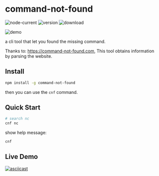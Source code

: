 # command-not-found

![node-current](https://img.shields.io/node/v/command-not-found) ![version](https://img.shields.io/npm/v/command-not-found) ![download](https://img.shields.io/npm/dw/command-not-found)

![demo](https://cdn.jsdelivr.net/gh/riril/i@master/images/1618639620032-1618639620026.png)

a cli tool that let you found the missing command.

Thanks to: <https://command-not-found.com>, This tool obtains information by parsing the website.

## Install

```bash
npm install -g command-not-found
```

then you can use the `cnf` command.

## Quick Start

```bash
# search nc
cnf nc  
```

show help message:

```bash
cnf
```

## Live Demo

[![asciicast](https://asciinema.org/a/jgIplI9R0EMovIgqCKZHvzb9d.svg)](https://asciinema.org/a/jgIplI9R0EMovIgqCKZHvzb9d)
